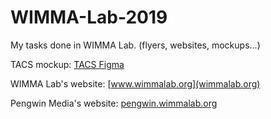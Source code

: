 # WIMMA-Lab-2019

My tasks done in WIMMA Lab. (flyers, websites, mockups...)

TACS mockup: [TACS Figma](https://www.figma.com/file/EXOxSMMolAkhfWCIDobXo3oe/TACS?node-id=0%3A1)


WIMMA Lab's website: [www.wimmalab.org](wimmalab.org)

Pengwin Media's website: [pengwin.wimmalab.org](pengwin.wimmalab.org)
